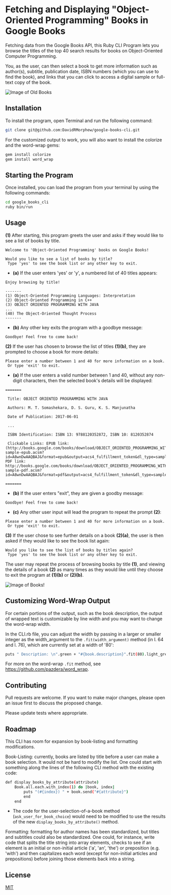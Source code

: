 # Fetching and Displaying "Object-Oriented Programming" Books in Google Books

Fetching data from the Google Books API, this Ruby CLI Program lets you browse the titles of the top 40 search results for books on Object-Oriented Computer Programming.

You, as the user, can then select a book to get more information such as author(s), subtitle, publication date, ISBN numbers (which you can use to find the book), and links that you can click to access a digital sample or full-text copy of the book.

![Image of Old Books](https://i.imgur.com/VnY8CPB.jpg)

## Installation 

To install the program, open Terminal and run the following command:

```bash
git clone git@github.com:DavidRMorphew/google-books-cli.git
```
For the customized output to work, you will also want to install the colorize and the word-wrap gems:
```bash
gem install colorize
gem install word_wrap
```
## Starting the Program

Once installed, you can load the program from your terminal by using the following commands:
```bash
cd google_books_cli
ruby bin/run
```

## Usage

**(1)** 
After starting, this program greets the user and asks if they would like to see a list of books by title.

```
Welcome to 'Object-Oriented Programming' books on Google Books!

Would you like to see a list of books by title?
 Type 'yes' to see the book list or any other key to exit.
```

* **(a)** If the user enters 'yes' or 'y', a numbered list of 40 titles appears: 

```
Enjoy browsing by title!

-------
(1) Object-Oriented Programming Languages: Interpretation
(2) Object-Oriented Programming in C++
(3) OBJECT ORIENTED PROGRAMMING WITH JAVA
...
(40) The Object-Oriented Thought Process
-------
```

* **(b)** Any other key exits the program with a goodbye message:

```
Goodbye! Feel free to come back!
```
**(2)** If the user has chosen to browse the list of titles **(1)(b)**, they are prompted to choose a book for more details:

```
Please enter a number between 1 and 40 for more information on a book.
 Or type 'exit' to exit.
```

* **(a)** If the user enters a valid number between 1 and 40, without any non-digit characters, then the selected book's details will be displayed:

```
=======

 Title: OBJECT ORIENTED PROGRAMMING WITH JAVA

 Authors: M. T. Somashekara, D. S. Guru, K. S. Manjunatha

 Date of Publication: 2017-06-01

 ... 

 ISBN Identification: ISBN 13: 9788120352872, ISBN 10: 8120352874

 Clickable Links: EPUB link: (http://books.google.com/books/download/OBJECT_ORIENTED_PROGRAMMING_WITH_JAVA-sample-epub.acsm?id=A8wnDwAAQBAJ&format=epub&output=acs4_fulfillment_token&dl_type=sample&source=gbs_api, PDF link: http://books.google.com/books/download/OBJECT_ORIENTED_PROGRAMMING_WITH_JAVA-sample-pdf.acsm?id=A8wnDwAAQBAJ&format=pdf&output=acs4_fulfillment_token&dl_type=sample&source=gbs_api

=======

```

* **(b)** If the user enters "exit", they are given a goodby message:

```
Goodbye! Feel free to come back!
```

* **(c)** Any other user input will lead the program to repeat the prompt **(2)**:

```
Please enter a number between 1 and 40 for more information on a book.
 Or type 'exit' to exit.
 ```

**(3)** If the user chose to see further details on a book **(2)(a)**, the user is then asked if they would like to see the book list again:

```
Would you like to see the list of books by titles again?
 Type 'yes' to see the book list or any other key to exit.
 ```
The user may repeat the process of browsing books by title **(1)**, and viewing the details of a book **(2)** as many times as they would like until they choose to exit the program at **(1)(b)** or **(2)(b)**.

![Image of Books!](https://i.imgur.com/tisbV2F.jpeg)

## Customizing Word-Wrap Output

For certain portions of the output, such as the book description, the output of wrapped text is customizable by line width and you may want to change the word-wrap width. 

In the CLI.rb file, you can adjust the width by passing in a larger or smaller integer as the width_argument to the `.fit(width_argument)` method (in l. 64 and l. 76), which are currently set at a width of '80':

```bash
puts " Description: \n".green + "#{book.description}".fit(80).light_green if book.description
```
For more on the word-wrap `.fit` method, see https://github.com/pazdera/word_wrap.

## Contributing

Pull requests are welcome. If you want to make major changes, please open an issue first to discuss the proposed change.

Please update tests where appropriate.

## Roadmap

This CLI has room for expansion by book-listing and formatting modifications. 

Book-Listing: currently, books are listed by title before a user can make a book selection. It would not be hard to modify the list. One could start with something along the lines of the following CLI method with the existing code:

```bash
def display_books_by_attribute(attribute)
    Book.all.each.with_index(1) do |book, index|    
        puts "(#{index}) " + book.send("#{attribute}")
        end
    end
```

* The code for the user-selection-of-a-book method (`ask_user_for_book_choice`) would need to be modified to use the results of the new `display_books_by_attribute()` method.

Formatting: formatting for author names has been standardized, but titles and subtitles could also be standardized. One could, for instance, write code that splits the title string into array elements, checks to see if an element is an initial or non-initial article ('a', 'an', 'the') or preposition (e.g. 'with') and then capitalizes each word (except for non-initial articles and prepositions) before joining those elements back into a string.

## License
[MIT](https://opensource.org/licenses/MIT)